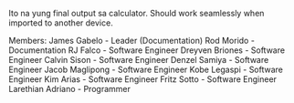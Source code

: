 Ito na yung final output sa calculator. Should work seamlessly when imported to another device.

Members:
James Gabelo - Leader (Documentation)
Rod Morido - Documentation
RJ Falco - Software Engineer
Dreyven Briones - Software Engineer
Calvin Sison - Software Engineer
Denzel Samiya - Software Engineer
Jacob Maglipong - Software Engineer
Kobe Legaspi - Software Engineer
Kim Arias - Software Engineer
Fritz Sotto - Software Engineer
Larethian Adriano - Programmer
